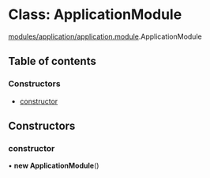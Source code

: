 # Class: ApplicationModule

[modules/application/application.module](../modules/modules_application_application_module.md).ApplicationModule

## Table of contents

### Constructors

- [constructor](modules_application_application_module.ApplicationModule.md#constructor)

## Constructors

### constructor

• **new ApplicationModule**()
